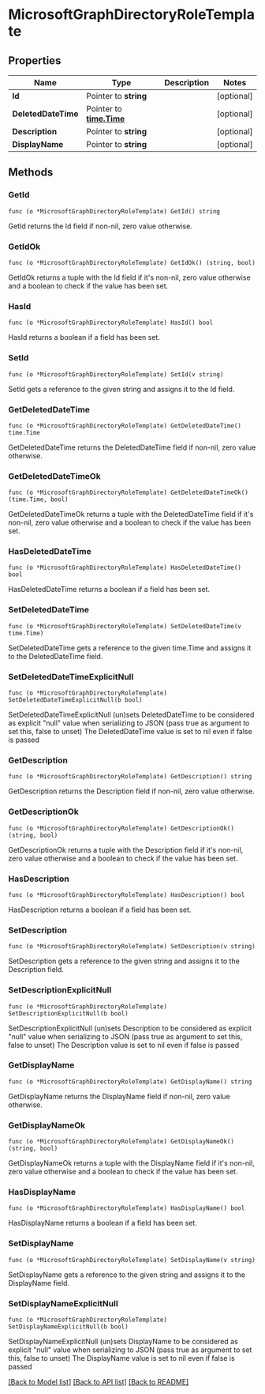 # MicrosoftGraphDirectoryRoleTemplate

## Properties

Name | Type | Description | Notes
------------ | ------------- | ------------- | -------------
**Id** | Pointer to **string** |  | [optional] 
**DeletedDateTime** | Pointer to [**time.Time**](time.Time.md) |  | [optional] 
**Description** | Pointer to **string** |  | [optional] 
**DisplayName** | Pointer to **string** |  | [optional] 

## Methods

### GetId

`func (o *MicrosoftGraphDirectoryRoleTemplate) GetId() string`

GetId returns the Id field if non-nil, zero value otherwise.

### GetIdOk

`func (o *MicrosoftGraphDirectoryRoleTemplate) GetIdOk() (string, bool)`

GetIdOk returns a tuple with the Id field if it's non-nil, zero value otherwise
and a boolean to check if the value has been set.

### HasId

`func (o *MicrosoftGraphDirectoryRoleTemplate) HasId() bool`

HasId returns a boolean if a field has been set.

### SetId

`func (o *MicrosoftGraphDirectoryRoleTemplate) SetId(v string)`

SetId gets a reference to the given string and assigns it to the Id field.

### GetDeletedDateTime

`func (o *MicrosoftGraphDirectoryRoleTemplate) GetDeletedDateTime() time.Time`

GetDeletedDateTime returns the DeletedDateTime field if non-nil, zero value otherwise.

### GetDeletedDateTimeOk

`func (o *MicrosoftGraphDirectoryRoleTemplate) GetDeletedDateTimeOk() (time.Time, bool)`

GetDeletedDateTimeOk returns a tuple with the DeletedDateTime field if it's non-nil, zero value otherwise
and a boolean to check if the value has been set.

### HasDeletedDateTime

`func (o *MicrosoftGraphDirectoryRoleTemplate) HasDeletedDateTime() bool`

HasDeletedDateTime returns a boolean if a field has been set.

### SetDeletedDateTime

`func (o *MicrosoftGraphDirectoryRoleTemplate) SetDeletedDateTime(v time.Time)`

SetDeletedDateTime gets a reference to the given time.Time and assigns it to the DeletedDateTime field.

### SetDeletedDateTimeExplicitNull

`func (o *MicrosoftGraphDirectoryRoleTemplate) SetDeletedDateTimeExplicitNull(b bool)`

SetDeletedDateTimeExplicitNull (un)sets DeletedDateTime to be considered as explicit "null" value
when serializing to JSON (pass true as argument to set this, false to unset)
The DeletedDateTime value is set to nil even if false is passed
### GetDescription

`func (o *MicrosoftGraphDirectoryRoleTemplate) GetDescription() string`

GetDescription returns the Description field if non-nil, zero value otherwise.

### GetDescriptionOk

`func (o *MicrosoftGraphDirectoryRoleTemplate) GetDescriptionOk() (string, bool)`

GetDescriptionOk returns a tuple with the Description field if it's non-nil, zero value otherwise
and a boolean to check if the value has been set.

### HasDescription

`func (o *MicrosoftGraphDirectoryRoleTemplate) HasDescription() bool`

HasDescription returns a boolean if a field has been set.

### SetDescription

`func (o *MicrosoftGraphDirectoryRoleTemplate) SetDescription(v string)`

SetDescription gets a reference to the given string and assigns it to the Description field.

### SetDescriptionExplicitNull

`func (o *MicrosoftGraphDirectoryRoleTemplate) SetDescriptionExplicitNull(b bool)`

SetDescriptionExplicitNull (un)sets Description to be considered as explicit "null" value
when serializing to JSON (pass true as argument to set this, false to unset)
The Description value is set to nil even if false is passed
### GetDisplayName

`func (o *MicrosoftGraphDirectoryRoleTemplate) GetDisplayName() string`

GetDisplayName returns the DisplayName field if non-nil, zero value otherwise.

### GetDisplayNameOk

`func (o *MicrosoftGraphDirectoryRoleTemplate) GetDisplayNameOk() (string, bool)`

GetDisplayNameOk returns a tuple with the DisplayName field if it's non-nil, zero value otherwise
and a boolean to check if the value has been set.

### HasDisplayName

`func (o *MicrosoftGraphDirectoryRoleTemplate) HasDisplayName() bool`

HasDisplayName returns a boolean if a field has been set.

### SetDisplayName

`func (o *MicrosoftGraphDirectoryRoleTemplate) SetDisplayName(v string)`

SetDisplayName gets a reference to the given string and assigns it to the DisplayName field.

### SetDisplayNameExplicitNull

`func (o *MicrosoftGraphDirectoryRoleTemplate) SetDisplayNameExplicitNull(b bool)`

SetDisplayNameExplicitNull (un)sets DisplayName to be considered as explicit "null" value
when serializing to JSON (pass true as argument to set this, false to unset)
The DisplayName value is set to nil even if false is passed

[[Back to Model list]](../README.md#documentation-for-models) [[Back to API list]](../README.md#documentation-for-api-endpoints) [[Back to README]](../README.md)


